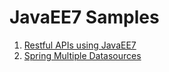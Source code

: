 # JavaEE7 Samples

1. [Restful APIs using JavaEE7](https://github.com/stsourdos/java-examples/blob/master/JavaEE7RestWF/README.md)
2. [Spring Multiple Datasources](https://github.com/stsourdos/java-examples/blob/master/spring-multiple-datasource/README.md)
